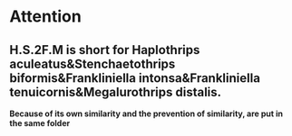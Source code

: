 # Attention
H.S.2F.M is short for Haplothrips aculeatus&Stenchaetothrips biformis&Frankliniella intonsa&Frankliniella tenuicornis&Megalurothrips distalis.
----------
**Because of its own similarity and the prevention of similarity, are put in the same folder**